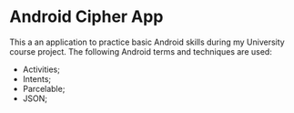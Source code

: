 # Android Cipher App

This a an application to practice basic Android skills during my University course project. The following Android terms and techniques are used:

  * Activities;
  * Intents;
  * Parcelable;
  * JSON;
  
